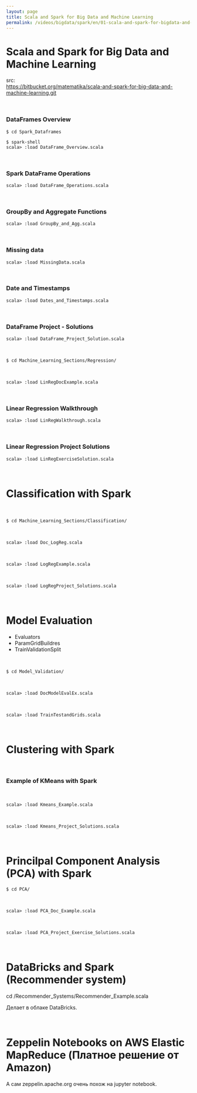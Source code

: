 ```yaml
---
layout: page
title: Scala and Spark for Big Data and Machine Learning
permalink: /videos/bigdata/spark/en/01-scala-and-spark-for-bigdata-and-machine-learning/
---
```


# Scala and Spark for Big Data and Machine Learning

src:  
https://bitbucket.org/matematika/scala-and-spark-for-big-data-and-machine-learning.git

<br/>

### DataFrames Overview

    $ cd Spark_Dataframes

    $ spark-shell
    scala> :load DataFrame_Overview.scala

<br/>

### Spark DataFrame Operations

    scala> :load DataFrame_Operations.scala

<br/>

### GroupBy and Aggregate Functions

    scala> :load GroupBy_and_Agg.scala

<br/>

### Missing data

    scala> :load MissingData.scala

<br/>

### Date and Timestamps

    scala> :load Dates_and_Timestamps.scala

<br/>

### DataFrame Project - Solutions

    scala> :load DataFrame_Project_Solution.scala

<br/>

    $ cd Machine_Learning_Sections/Regression/

<br/>

    scala> :load LinRegDocExample.scala

<br/>

### Linear Regression Walkthrough

    scala> :load LinRegWalkthrough.scala

<br/>

### Linear Regression Project Solutions

    scala> :load LinRegExerciseSolution.scala


<br/>

# Classification with Spark

<br/>

    $ cd Machine_Learning_Sections/Classification/

<br/>

    scala> :load Doc_LogReg.scala

<br/>

    scala> :load LogRegExample.scala

<br/>

    scala> :load LogRegProject_Solutions.scala



<br/>

# Model Evaluation

* Evaluators
* ParamGridBuildres
* TrainValidationSplit


<br/>

    $ cd Model_Validation/

<br/>

    scala> :load DocModelEvalEx.scala


<br/>

    scala> :load TrainTestandGrids.scala

<br/>

# Clustering with Spark

<br/>

### Example of KMeans with Spark

<br/>

    scala> :load Kmeans_Example.scala

<br/>

    scala> :load Kmeans_Project_Solutions.scala

<br/>

# Princilpal Component Analysis (PCA) with Spark

    $ cd PCA/

<br/>

    scala> :load PCA_Doc_Example.scala


<br/>

    scala> :load PCA_Project_Exercise_Solutions.scala


<br/>

# DataBricks and Spark (Recommender system)


cd /Recommender_Systems/Recommender_Example.scala

Делает в облаке DataBricks.

<br/>

# Zeppelin Notebooks on AWS Elastic MapReduce (Платное решение от Amazon)

А сам zeppelin.apache.org очень похож на jupyter notebook.